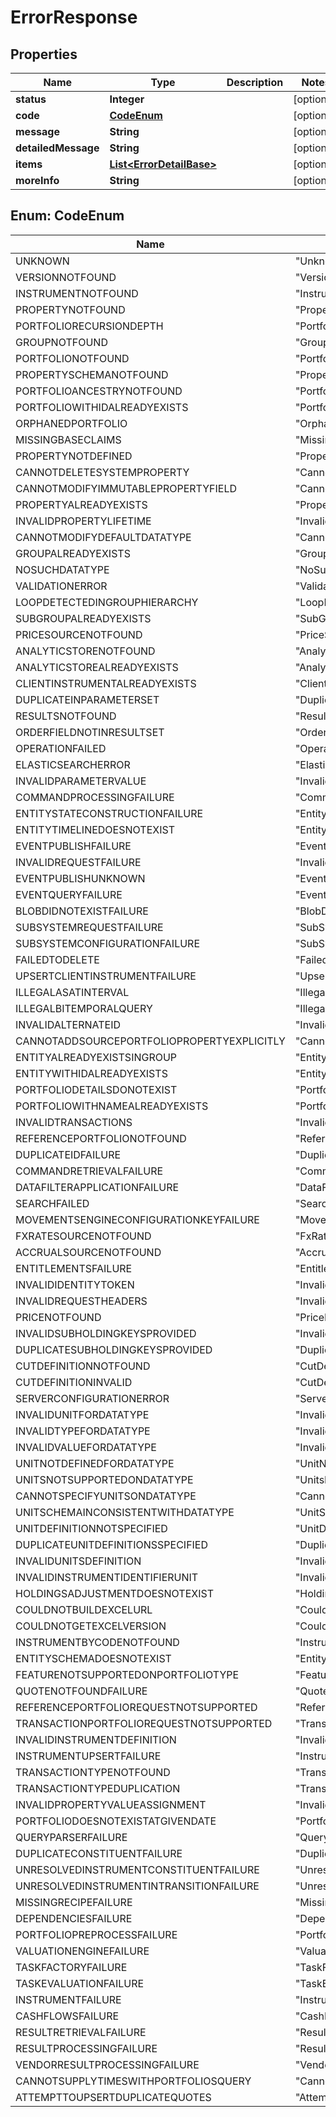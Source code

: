 
# ErrorResponse

## Properties
Name | Type | Description | Notes
------------ | ------------- | ------------- | -------------
**status** | **Integer** |  |  [optional]
**code** | [**CodeEnum**](#CodeEnum) |  |  [optional]
**message** | **String** |  |  [optional]
**detailedMessage** | **String** |  |  [optional]
**items** | [**List&lt;ErrorDetailBase&gt;**](ErrorDetailBase.md) |  |  [optional]
**moreInfo** | **String** |  |  [optional]


<a name="CodeEnum"></a>
## Enum: CodeEnum
Name | Value
---- | -----
UNKNOWN | &quot;Unknown&quot;
VERSIONNOTFOUND | &quot;VersionNotFound&quot;
INSTRUMENTNOTFOUND | &quot;InstrumentNotFound&quot;
PROPERTYNOTFOUND | &quot;PropertyNotFound&quot;
PORTFOLIORECURSIONDEPTH | &quot;PortfolioRecursionDepth&quot;
GROUPNOTFOUND | &quot;GroupNotFound&quot;
PORTFOLIONOTFOUND | &quot;PortfolioNotFound&quot;
PROPERTYSCHEMANOTFOUND | &quot;PropertySchemaNotFound&quot;
PORTFOLIOANCESTRYNOTFOUND | &quot;PortfolioAncestryNotFound&quot;
PORTFOLIOWITHIDALREADYEXISTS | &quot;PortfolioWithIdAlreadyExists&quot;
ORPHANEDPORTFOLIO | &quot;OrphanedPortfolio&quot;
MISSINGBASECLAIMS | &quot;MissingBaseClaims&quot;
PROPERTYNOTDEFINED | &quot;PropertyNotDefined&quot;
CANNOTDELETESYSTEMPROPERTY | &quot;CannotDeleteSystemProperty&quot;
CANNOTMODIFYIMMUTABLEPROPERTYFIELD | &quot;CannotModifyImmutablePropertyField&quot;
PROPERTYALREADYEXISTS | &quot;PropertyAlreadyExists&quot;
INVALIDPROPERTYLIFETIME | &quot;InvalidPropertyLifeTime&quot;
CANNOTMODIFYDEFAULTDATATYPE | &quot;CannotModifyDefaultDataType&quot;
GROUPALREADYEXISTS | &quot;GroupAlreadyExists&quot;
NOSUCHDATATYPE | &quot;NoSuchDataType&quot;
VALIDATIONERROR | &quot;ValidationError&quot;
LOOPDETECTEDINGROUPHIERARCHY | &quot;LoopDetectedInGroupHierarchy&quot;
SUBGROUPALREADYEXISTS | &quot;SubGroupAlreadyExists&quot;
PRICESOURCENOTFOUND | &quot;PriceSourceNotFound&quot;
ANALYTICSTORENOTFOUND | &quot;AnalyticStoreNotFound&quot;
ANALYTICSTOREALREADYEXISTS | &quot;AnalyticStoreAlreadyExists&quot;
CLIENTINSTRUMENTALREADYEXISTS | &quot;ClientInstrumentAlreadyExists&quot;
DUPLICATEINPARAMETERSET | &quot;DuplicateInParameterSet&quot;
RESULTSNOTFOUND | &quot;ResultsNotFound&quot;
ORDERFIELDNOTINRESULTSET | &quot;OrderFieldNotInResultSet&quot;
OPERATIONFAILED | &quot;OperationFailed&quot;
ELASTICSEARCHERROR | &quot;ElasticSearchError&quot;
INVALIDPARAMETERVALUE | &quot;InvalidParameterValue&quot;
COMMANDPROCESSINGFAILURE | &quot;CommandProcessingFailure&quot;
ENTITYSTATECONSTRUCTIONFAILURE | &quot;EntityStateConstructionFailure&quot;
ENTITYTIMELINEDOESNOTEXIST | &quot;EntityTimelineDoesNotExist&quot;
EVENTPUBLISHFAILURE | &quot;EventPublishFailure&quot;
INVALIDREQUESTFAILURE | &quot;InvalidRequestFailure&quot;
EVENTPUBLISHUNKNOWN | &quot;EventPublishUnknown&quot;
EVENTQUERYFAILURE | &quot;EventQueryFailure&quot;
BLOBDIDNOTEXISTFAILURE | &quot;BlobDidNotExistFailure&quot;
SUBSYSTEMREQUESTFAILURE | &quot;SubSystemRequestFailure&quot;
SUBSYSTEMCONFIGURATIONFAILURE | &quot;SubSystemConfigurationFailure&quot;
FAILEDTODELETE | &quot;FailedToDelete&quot;
UPSERTCLIENTINSTRUMENTFAILURE | &quot;UpsertClientInstrumentFailure&quot;
ILLEGALASATINTERVAL | &quot;IllegalAsAtInterval&quot;
ILLEGALBITEMPORALQUERY | &quot;IllegalBitemporalQuery&quot;
INVALIDALTERNATEID | &quot;InvalidAlternateId&quot;
CANNOTADDSOURCEPORTFOLIOPROPERTYEXPLICITLY | &quot;CannotAddSourcePortfolioPropertyExplicitly&quot;
ENTITYALREADYEXISTSINGROUP | &quot;EntityAlreadyExistsInGroup&quot;
ENTITYWITHIDALREADYEXISTS | &quot;EntityWithIdAlreadyExists&quot;
PORTFOLIODETAILSDONOTEXIST | &quot;PortfolioDetailsDoNotExist&quot;
PORTFOLIOWITHNAMEALREADYEXISTS | &quot;PortfolioWithNameAlreadyExists&quot;
INVALIDTRANSACTIONS | &quot;InvalidTransactions&quot;
REFERENCEPORTFOLIONOTFOUND | &quot;ReferencePortfolioNotFound&quot;
DUPLICATEIDFAILURE | &quot;DuplicateIdFailure&quot;
COMMANDRETRIEVALFAILURE | &quot;CommandRetrievalFailure&quot;
DATAFILTERAPPLICATIONFAILURE | &quot;DataFilterApplicationFailure&quot;
SEARCHFAILED | &quot;SearchFailed&quot;
MOVEMENTSENGINECONFIGURATIONKEYFAILURE | &quot;MovementsEngineConfigurationKeyFailure&quot;
FXRATESOURCENOTFOUND | &quot;FxRateSourceNotFound&quot;
ACCRUALSOURCENOTFOUND | &quot;AccrualSourceNotFound&quot;
ENTITLEMENTSFAILURE | &quot;EntitlementsFailure&quot;
INVALIDIDENTITYTOKEN | &quot;InvalidIdentityToken&quot;
INVALIDREQUESTHEADERS | &quot;InvalidRequestHeaders&quot;
PRICENOTFOUND | &quot;PriceNotFound&quot;
INVALIDSUBHOLDINGKEYSPROVIDED | &quot;InvalidSubHoldingKeysProvided&quot;
DUPLICATESUBHOLDINGKEYSPROVIDED | &quot;DuplicateSubHoldingKeysProvided&quot;
CUTDEFINITIONNOTFOUND | &quot;CutDefinitionNotFound&quot;
CUTDEFINITIONINVALID | &quot;CutDefinitionInvalid&quot;
SERVERCONFIGURATIONERROR | &quot;ServerConfigurationError&quot;
INVALIDUNITFORDATATYPE | &quot;InvalidUnitForDataType&quot;
INVALIDTYPEFORDATATYPE | &quot;InvalidTypeForDataType&quot;
INVALIDVALUEFORDATATYPE | &quot;InvalidValueForDataType&quot;
UNITNOTDEFINEDFORDATATYPE | &quot;UnitNotDefinedForDataType&quot;
UNITSNOTSUPPORTEDONDATATYPE | &quot;UnitsNotSupportedOnDataType&quot;
CANNOTSPECIFYUNITSONDATATYPE | &quot;CannotSpecifyUnitsOnDataType&quot;
UNITSCHEMAINCONSISTENTWITHDATATYPE | &quot;UnitSchemaInconsistentWithDataType&quot;
UNITDEFINITIONNOTSPECIFIED | &quot;UnitDefinitionNotSpecified&quot;
DUPLICATEUNITDEFINITIONSSPECIFIED | &quot;DuplicateUnitDefinitionsSpecified&quot;
INVALIDUNITSDEFINITION | &quot;InvalidUnitsDefinition&quot;
INVALIDINSTRUMENTIDENTIFIERUNIT | &quot;InvalidInstrumentIdentifierUnit&quot;
HOLDINGSADJUSTMENTDOESNOTEXIST | &quot;HoldingsAdjustmentDoesNotExist&quot;
COULDNOTBUILDEXCELURL | &quot;CouldNotBuildExcelUrl&quot;
COULDNOTGETEXCELVERSION | &quot;CouldNotGetExcelVersion&quot;
INSTRUMENTBYCODENOTFOUND | &quot;InstrumentByCodeNotFound&quot;
ENTITYSCHEMADOESNOTEXIST | &quot;EntitySchemaDoesNotExist&quot;
FEATURENOTSUPPORTEDONPORTFOLIOTYPE | &quot;FeatureNotSupportedOnPortfolioType&quot;
QUOTENOTFOUNDFAILURE | &quot;QuoteNotFoundFailure&quot;
REFERENCEPORTFOLIOREQUESTNOTSUPPORTED | &quot;ReferencePortfolioRequestNotSupported&quot;
TRANSACTIONPORTFOLIOREQUESTNOTSUPPORTED | &quot;TransactionPortfolioRequestNotSupported&quot;
INVALIDINSTRUMENTDEFINITION | &quot;InvalidInstrumentDefinition&quot;
INSTRUMENTUPSERTFAILURE | &quot;InstrumentUpsertFailure&quot;
TRANSACTIONTYPENOTFOUND | &quot;TransactionTypeNotFound&quot;
TRANSACTIONTYPEDUPLICATION | &quot;TransactionTypeDuplication&quot;
INVALIDPROPERTYVALUEASSIGNMENT | &quot;InvalidPropertyValueAssignment&quot;
PORTFOLIODOESNOTEXISTATGIVENDATE | &quot;PortfolioDoesNotExistAtGivenDate&quot;
QUERYPARSERFAILURE | &quot;QueryParserFailure&quot;
DUPLICATECONSTITUENTFAILURE | &quot;DuplicateConstituentFailure&quot;
UNRESOLVEDINSTRUMENTCONSTITUENTFAILURE | &quot;UnresolvedInstrumentConstituentFailure&quot;
UNRESOLVEDINSTRUMENTINTRANSITIONFAILURE | &quot;UnresolvedInstrumentInTransitionFailure&quot;
MISSINGRECIPEFAILURE | &quot;MissingRecipeFailure&quot;
DEPENDENCIESFAILURE | &quot;DependenciesFailure&quot;
PORTFOLIOPREPROCESSFAILURE | &quot;PortfolioPreprocessFailure&quot;
VALUATIONENGINEFAILURE | &quot;ValuationEngineFailure&quot;
TASKFACTORYFAILURE | &quot;TaskFactoryFailure&quot;
TASKEVALUATIONFAILURE | &quot;TaskEvaluationFailure&quot;
INSTRUMENTFAILURE | &quot;InstrumentFailure&quot;
CASHFLOWSFAILURE | &quot;CashFlowsFailure&quot;
RESULTRETRIEVALFAILURE | &quot;ResultRetrievalFailure&quot;
RESULTPROCESSINGFAILURE | &quot;ResultProcessingFailure&quot;
VENDORRESULTPROCESSINGFAILURE | &quot;VendorResultProcessingFailure&quot;
CANNOTSUPPLYTIMESWITHPORTFOLIOSQUERY | &quot;CannotSupplyTimesWithPortfoliosQuery&quot;
ATTEMPTTOUPSERTDUPLICATEQUOTES | &quot;AttemptToUpsertDuplicateQuotes&quot;



